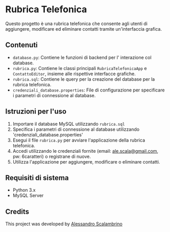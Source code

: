 # Rubrica Telefonica

Questo progetto è una rubrica telefonica che consente agli utenti di aggiungere, modificare ed eliminare contatti tramite un'interfaccia grafica.

## Contenuti

- `database.py`: Contiene le funzioni di backend per l' interazione col database.
- `rubrica.py`: Contiene le classi principali `RubricaTelefonicaApp` e `ContattoEditor`, insieme alle rispettive interfacce grafiche.
- `rubrica.sql`: Contiene le query per la creazione del database per la rubrica telefonica.
- `credenziali_database.properties`: File di configurazione per specificare i parametri di connessione al database.

## Istruzioni per l'uso
1. Importare il database MySQL utilizzando `rubrica.sql`
2. Specifica i parametri di connessione al database utilizzando 'credenziali_database.properties'
3. Esegui il file `rubrica.py` per avviare l'applicazione della rubrica telefonica.
4. Accedi utilizzando le credenziali fornite (email: ale.scala@gmail.com, pw: 6caratteri) o registrane di nuove.
5. Utilizza l'applicazione per aggiungere, modificare o eliminare contatti.

## Requisiti di sistema

- Python 3.x
- MySQL Server

## Credits
This project was developed by [Alessandro Scalambrino](https://github.com/alessandro-scalambrino)
